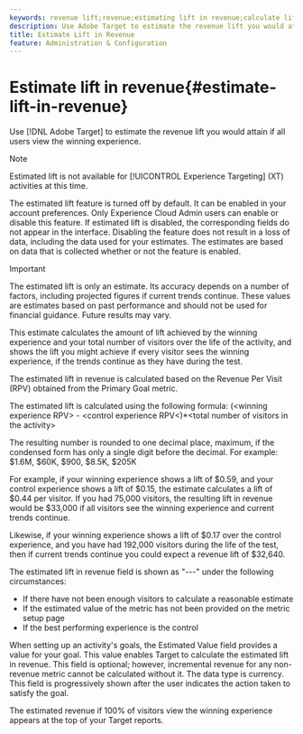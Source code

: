 ```yaml
---
keywords: revenue lift;revenue;estimating lift in revenue;calculate lift;estimated value
description: Use Adobe Target to estimate the revenue lift you would attain if all users view the winning experience.
title: Estimate Lift in Revenue
feature: Administration & Configuration
---
```


# Estimate lift in revenue{#estimate-lift-in-revenue}

Use [!DNL Adobe Target] to estimate the revenue lift you would attain if all users view the winning experience.

>[!NOTE]
>
>Estimated lift is not available for [!UICONTROL Experience Targeting] (XT) activities at this time.

The estimated lift feature is turned off by default. It can be enabled in your account preferences. Only Experience Cloud Admin users can enable or disable this feature. If estimated lift is disabled, the corresponding fields do not appear in the interface. Disabling the feature does not result in a loss of data, including the data used for your estimates. The estimates are based on data that is collected whether or not the feature is enabled.

>[!IMPORTANT]
>
>The estimated lift is only an estimate. Its accuracy depends on a number of factors, including projected figures if current trends continue. These values are estimates based on past performance and should not be used for financial guidance. Future results may vary.

This estimate calculates the amount of lift achieved by the winning experience and your total number of visitors over the life of the activity, and shows the lift you might achieve if every visitor sees the winning experience, if the trends continue as they have during the test.

The estimated lift in revenue is calculated based on the Revenue Per Visit (RPV) obtained from the Primary Goal metric.

The estimated lift is calculated using the following formula: (&lt;winning experience RPV&gt; - &lt;control experience RPV&lt;)&#42;&lt;total number of visitors in the activity&gt;

The resulting number is rounded to one decimal place, maximum, if the condensed form has only a single digit before the decimal. For example: $1.6M, $60K, $900, $8.5K, $205K

For example, if your winning experience shows a lift of $0.59, and your control experience shows a lift of $0.15, the estimate calculates a lift of $0.44 per visitor. If you had 75,000 visitors, the resulting lift in revenue would be $33,000 if all visitors see the winning experience and current trends continue.

Likewise, if your winning experience shows a lift of $0.17 over the control experience, and you have had 192,000 visitors during the life of the test, then if current trends continue you could expect a revenue lift of $32,640.

The estimated lift in revenue field is shown as "---" under the following circumstances:

* If there have not been enough visitors to calculate a reasonable estimate 
* If the estimated value of the metric has not been provided on the metric setup page 
* If the best performing experience is the control

When setting up an activity's goals, the Estimated Value field provides a value for your goal. This value enables Target to calculate the estimated lift in revenue. This field is optional; however, incremental revenue for any non-revenue metric cannot be calculated without it. The data type is currency. This field is progressively shown after the user indicates the action taken to satisfy the goal.

The estimated revenue if 100% of visitors view the winning experience appears at the top of your Target reports. 
